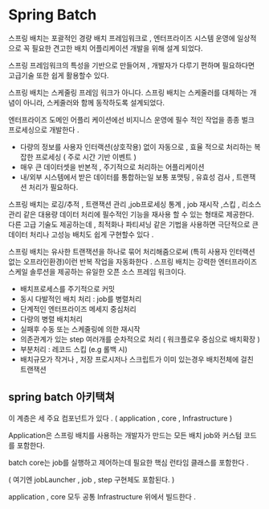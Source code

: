 # Spring Batch

스프링 배치는 포괄적인 경량 배치 프레임워크로 , 엔터프라이즈 시스템 운영에 일상적으로 꼭 필요한 견고한 배치 어플리케이션 개발을 위해 설계 되었다.

스프링 프레임워크의 특성을 기반으로 만들어져 , 개발자가 다루기 편하며 필요하다면 고급기술 또한 쉽게 활용할수 있다.

스프링 배치는 스케줄링 프레임 워크가 아니다. 스프링 배치는 스케줄러를 대체하는 개념이 아니라, 스케줄러와 함께 동작하도록 설계되었다.

엔터프라이즈 도메인 어플리 케이션에선 비지니스 운영에 필수 적인 작업을 종종 벌크 프로세싱으로 개발한다 .

- 다량의 정보를 사용자 인터랙션(상호작용) 없이  자동으로 , 효율 적으로 처리하는 복잡한 프로세싱 ( 주로 시간 기반 이벤트 )
- 매우 큰 데이터셋을 반본적 , 주기적으로 처리하는 어플리케이션 
- 내/외부 시스템에서 받은 데이터를 통합하는일  보통 포맷팅 , 유효성 검사 , 트랜잭션 처리가 필요하다.

스프링 배치는 로깅/추적 , 트랜잭션 관리 ,job프로세싱 통계 , job 재시작 ,스킵 , 리소스 관리 같은 대용량 데이터 처리에 필수적인 기능을 재사용 할 수 있는 형태로 제공한다. 다른 고급 기술도 제공하는데 , 최적화나 파티셔닝 같은 기법을 사용하면 극단적으로 큰 데이터 처리나 고성능 배치도 쉽게 구현할수 있다 .

스프링 배치는 유사한 트랜잭션을 하나로 묶어 처리해줌으로써 (특히 사용자 인터랙션 없는 오프라인환경)이런 반복 작업을 자동화한다 . 스프링 배치는 강력한 엔터프라이즈 스케일 솔루션을 제공하는 유일한 오픈 소스 프레임 워크이다.

- 배치프로세스를 주기적으로 커밋
- 동시 다발적인 배치 처리 : job를 병렬처리 
- 단계적인 엔터프라이즈 메세지 중심처리
- 다량의 병렬 배치처리
- 실패후 수동 또는 스케줄링에 의한 재시작
- 의존관계가 있는 step 여러개를 순차적으로 처리 ( 워크플로우 중심으로 배치확장 )
- 부분처리 : 레코드 스킵 (e.g 롤백 시)
- 배치규모가 작거나 , 저장 프로시저나 스크립트가 이미 있는경우 배치전체에 걸친 트랜잭션

## spring batch 아키택쳐

이 계층은 세 주요 컴포넌트가 있다 . ( application , core , Infrastructure )

Application은 스프링 배치를 사용하는 개발자가 만드는 모든 배치 job와 커스텀 코드를 포함한다.

batch core는 job를 실행하고 제어하는데 필요한 핵심 런타임 클래스를 포함한다 .

( 여기엔 jobLauncher , job , step 구현체도 포함된다. )

application , core 모두 공통 Infrastructure 위에서 빌드한다 .
